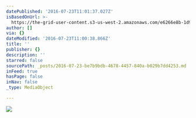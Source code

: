 ```yaml
---
datePublished: '2016-07-23T11:01:37.027Z'
isBasedOnUrl: >-
  https://the-grid-user-content.s3-us-west-2.amazonaws.com/e6266e8b-1d9a-4a82-9c41-ce4fcd884deb.jpg
author: []
via: {}
dateModified: '2016-07-23T11:00:38.866Z'
title: ''
publisher: {}
description: ''
starred: false
sourcePath: _posts/2016-07-23-be7b9bdb-4678-4457-840a-b029b7dd4253.md
inFeed: true
hasPage: false
inNav: false
_type: MediaObject

---
```

![](https://the-grid-user-content.s3-us-west-2.amazonaws.com/e6266e8b-1d9a-4a82-9c41-ce4fcd884deb.jpg)